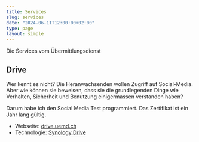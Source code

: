 ```yaml
---
title: Services
slug: services
date: "2024-06-11T12:00:00+02:00"
type: page
layout: simple
---
```


Die Services vom Übermittlungsdienst

## Drive

Wer kennt es nicht? Die Heranwachsenden wollen Zugriff auf Social-Media. Aber wie können sie beweisen, dass sie die grundlegenden Dinge wie Verhalten, Sicherheit und Benutzung einigermassen verstanden haben?

Darum habe ich den Social Media Test programmiert. Das Zertifikat ist ein Jahr lang gültig.

- Webseite: [drive.uemd.ch](https://drive.uemd.ch)
- Technologie: [Synology Drive](https://www.synology.com/de-de/dsm/feature/drive)
